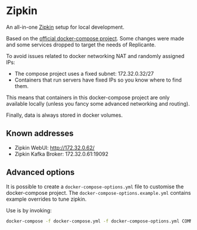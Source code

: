 Zipkin
======
An all-in-one [Zipkin](https://zipkin.io/) setup for local development.

Based on the [official docker-compose project](https://github.com/openzipkin/docker-zipkin).
Some changes were made and some services dropped to target the needs of Replicante.

To avoid issues related to docker networking NAT and randomly assigned IPs:

  * The compose project uses a fixed subnet: 172.32.0.32/27
  * Containers that run servers have fixed IPs so you know where to find them.

This means that containers in this docker-compose project are only
available locally (unless you fancy some advanced networking and routing).

Finally, data is always stored in docker volumes.


Known addresses
---------------

  * Zipkin WebUI: http://172.32.0.62/
  * Zipkin Kafka Broker: 172.32.0.61:19092


Advanced options
----------------
It is possible to create a `docker-compose-options.yml` file to customise the docker-compose project.
The `docker-compose-options.example.yml` contains example overrides to tune zipkin.

Use is by invoking:
```bash
docker-compose -f docker-compose.yml -f docker-compose-options.yml COMMAND
```
